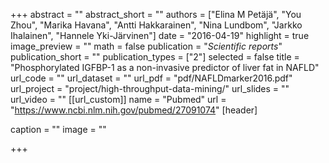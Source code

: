 +++
abstract = ""
abstract_short = ""
authors = ["Elina M Petäjä", "You Zhou", "Marika Havana", "Antti Hakkarainen", "Nina Lundbom", "Jarkko Ihalainen", "Hannele Yki-Järvinen"]
date = "2016-04-19"
highlight = true
image_preview = ""
math = false
publication = "*Scientific reports*"
publication_short = ""
publication_types = ["2"]
selected = false
title = "Phosphorylated IGFBP-1 as a non-invasive predictor of liver fat in NAFLD"
url_code = ""
url_dataset = ""
url_pdf = "pdf/NAFLDmarker2016.pdf"
url_project = "project/high-throughput-data-mining/"
url_slides = ""
url_video = ""
[[url_custom]]
    name = "Pubmed"
    url = "https://www.ncbi.nlm.nih.gov/pubmed/27091074"
 [header]

  caption = ""
  image = ""

+++

